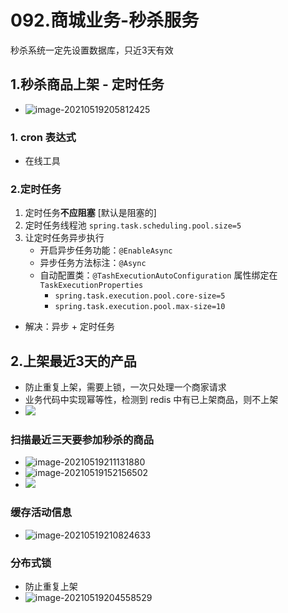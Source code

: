 # 092.商城业务-秒杀服务

秒杀系统一定先设置数据库，只近3天有效

## 1.秒杀商品上架 - 定时任务

- ![image-20210519205812425](https://raw.githubusercontent.com/TWDH/Leetcode-From-Zero/pictures/img/image-20210519205812425.png)

### 1. cron 表达式

* 在线工具



### 2.定时任务

1. 定时任务**不应阻塞** [默认是阻塞的]
2. 定时任务线程池 `spring.task.scheduling.pool.size=5`
3. 让定时任务异步执行
   - 开启异步任务功能：`@EnableAsync`
   - 异步任务方法标注：`@Async`
   - 自动配置类：`@TashExecutionAutoConfiguration` 属性绑定在 `TaskExecutionProperties`
     - `spring.task.execution.pool.core-size=5`
     - `spring.task.execution.pool.max-size=10`

* 解决：异步 + 定时任务



## 2.上架最近3天的产品

* 防止重复上架，需要上锁，一次只处理一个商家请求
* 业务代码中实现幂等性，检测到 redis 中有已上架商品，则不上架
* ![](https://raw.githubusercontent.com/TWDH/Leetcode-From-Zero/pictures/img/image-20210519210903967.png)

### 

### 扫描最近三天要参加秒杀的商品

* ![image-20210519211131880](https://raw.githubusercontent.com/TWDH/Leetcode-From-Zero/pictures/img/image-20210519211131880.png)
* ![image-20210519152156502](https://raw.githubusercontent.com/TWDH/Leetcode-From-Zero/pictures/img/image-20210519152156502.png)
* ![](https://raw.githubusercontent.com/TWDH/Leetcode-From-Zero/pictures/img/image-20210519210733563.png)



### 缓存活动信息

* ![image-20210519210824633](https://raw.githubusercontent.com/TWDH/Leetcode-From-Zero/pictures/img/image-20210519210824633.png)



### 分布式锁

* 防止重复上架
* ![image-20210519204558529](https://raw.githubusercontent.com/TWDH/Leetcode-From-Zero/pictures/img/image-20210519204558529.png)



















